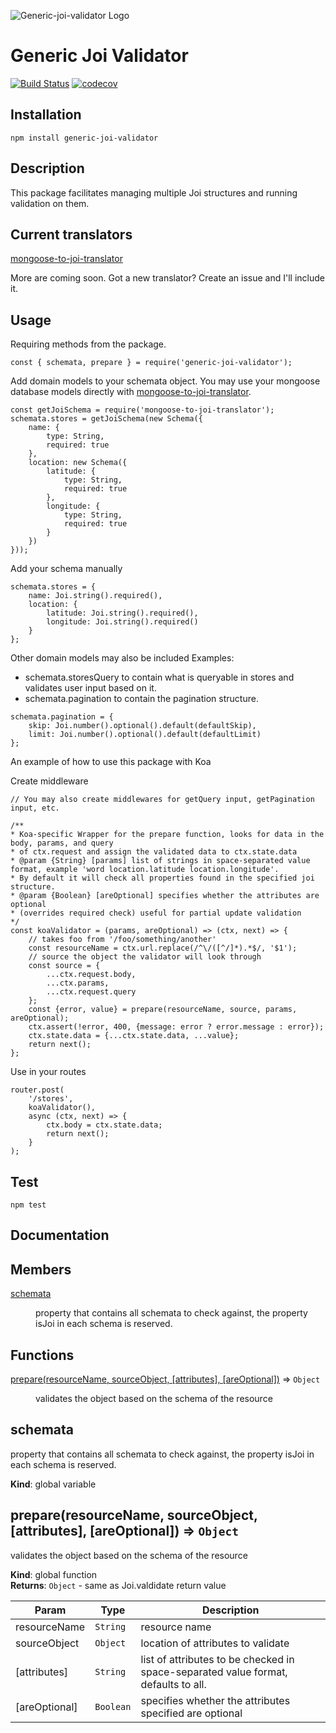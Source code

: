 ![Generic-joi-validator Logo](https://raw.github.com/wearereasonablepeople/generic-joi-validator/master/images/gjv.png)

# Generic Joi Validator
[![Build Status](https://travis-ci.org/wearereasonablepeople/generic-joi-validator.svg?branch=master)](https://travis-ci.org/wearereasonablepeople/generic-joi-validator)
[![codecov](https://codecov.io/gh/wearereasonablepeople/generic-joi-validator/branch/master/graph/badge.svg)](https://codecov.io/gh/wearereasonablepeople/generic-joi-validator)

## Installation
```
npm install generic-joi-validator
```

## Description
This package facilitates managing multiple Joi structures and running validation on them.

## Current translators
[mongoose-to-joi-translator](https://github.com/wearereasonablepeople/mongoose-to-joi-translator)

More are coming soon. Got a new translator? Create an issue and I'll include it.

## Usage

Requiring methods from the package.
```
const { schemata, prepare } = require('generic-joi-validator');
```

Add domain models to your schemata object.
You may use your mongoose database models directly with [mongoose-to-joi-translator](https://github.com/wearereasonablepeople/mongoose-to-joi-translator).

```
const getJoiSchema = require('mongoose-to-joi-translator');
schemata.stores = getJoiSchema(new Schema({
    name: {
        type: String,
        required: true
    },
    location: new Schema({
        latitude: {
            type: String,
            required: true
        },
        longitude: {
            type: String,
            required: true
        }
    })
}));
```

Add your schema manually
```
schemata.stores = {
    name: Joi.string().required(),
    location: {
        latitude: Joi.string().required(),
        longitude: Joi.string().required()
    }
};
```

Other domain models may also be included
Examples:
* schemata.storesQuery to contain what is queryable in stores and validates user input based on it.
* schemata.pagination to contain the pagination structure.
```
schemata.pagination = {
    skip: Joi.number().optional().default(defaultSkip),
    limit: Joi.number().optional().default(defaultLimit)
};
```

An example of how to use this package with Koa

Create middleware
```
// You may also create middlewares for getQuery input, getPagination input, etc.

/**
* Koa-specific Wrapper for the prepare function, looks for data in the body, params, and query
* of ctx.request and assign the validated data to ctx.state.data
* @param {String} [params] list of strings in space-separated value format, example 'word location.latitude location.longitude'.
* By default it will check all properties found in the specified joi structure.
* @param {Boolean} [areOptional] specifies whether the attributes are optional
* (overrides required check) useful for partial update validation
*/
const koaValidator = (params, areOptional) => (ctx, next) => {
    // takes foo from '/foo/something/another'
    const resourceName = ctx.url.replace(/^\/([^/]*).*$/, '$1');
    // source the object the validator will look through
    const source = {
        ...ctx.request.body,
        ...ctx.params,
        ...ctx.request.query
    };
    const {error, value} = prepare(resourceName, source, params, areOptional);
    ctx.assert(!error, 400, {message: error ? error.message : error});
    ctx.state.data = {...ctx.state.data, ...value};
    return next();
};
```
Use in your routes
```
router.post(
    '/stores',
    koaValidator(),
    async (ctx, next) => {
        ctx.body = ctx.state.data;
        return next();
    }
);
```

## Test
```
npm test
```

## Documentation

## Members

<dl>
<dt><a href="#schemata">schemata</a></dt>
<dd><p>property that contains all schemata to check against,
the property isJoi in each schema is reserved.</p>
</dd>
</dl>

## Functions

<dl>
<dt><a href="#prepare">prepare(resourceName, sourceObject, [attributes], [areOptional])</a> ⇒ <code>Object</code></dt>
<dd><p>validates the object based on the schema of the resource</p>
</dd>
</dl>

<a name="schemata"></a>

## schemata
property that contains all schemata to check against,
the property isJoi in each schema is reserved.

**Kind**: global variable  
<a name="prepare"></a>

## prepare(resourceName, sourceObject, [attributes], [areOptional]) ⇒ <code>Object</code>
validates the object based on the schema of the resource

**Kind**: global function  
**Returns**: <code>Object</code> - same as Joi.valdidate return value  

| Param | Type | Description |
| --- | --- | --- |
| resourceName | <code>String</code> | resource name |
| sourceObject | <code>Object</code> | location of attributes to validate |
| [attributes] | <code>String</code> | list of attributes to be checked in space-separated value format, defaults to all. |
| [areOptional] | <code>Boolean</code> | specifies whether the attributes specified are optional |

